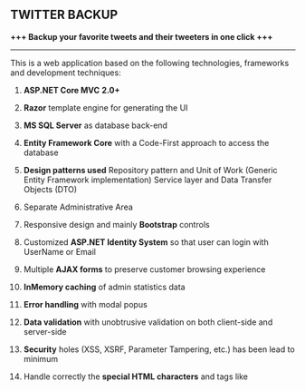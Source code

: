 TWITTER BACKUP
---------------------------------------------------------------------------------------

**+++  Backup your favorite tweets and their tweeters in one click  +++**

---------------------------------------------------------------------------------------
This is a web application based on the following technologies, frameworks and development techniques:

1.   **ASP.NET Core MVC** **2.0+**
2.  **Razor** template engine for generating the UI
3.  **MS SQL Server** as database back-end

4.  **Entity Framework Core** with a  Code-First approach to access the database
5.  **Design patterns used**
	Repository pattern and Unit of Work (Generic Entity Framework implementation)
	Service layer and Data Transfer Objects (DTO)
6.  Separate Administrative Area
7.  Responsive design and mainly **Bootstrap** controls
8.  Customized  **ASP.NET Identity System** so that user can login with UserName or Email
9.  Multiple **AJAX forms** to preserve customer browsing experience
10.  **InMemory caching** of admin statistics data
11.  **Error handling** with modal popus 
12. **Data validation** with unobtrusive validation on both client-side and server-side
13.  **Security** holes (XSS, XSRF, Parameter Tampering, etc.) has been lead to minimum
14.  Handle correctly the **special HTML characters** and tags like <script>, <br />, etc.
15.  **GitHub** repository was used with feature-based **branches** 
16.  **Unit tests** with MSTest and MOQ  cover the business functionality

---------------------------------------------------------------------------------------
**In Addition this Application also comes equiped with:** 

A) **Documentation** of the project and project architecture (as .md file, including creenshots) under Documentation folder 

B) Setup   **CI/CD** with **Jenkins** on Kestrel behind a local IIS instance 

C) Functionality that provides **Login and register with a Twitter   Account /Social Login/ ** 

D) Deployment in the Cloud (Azure)


OUR FULLY DEDICATED **TEAM**
---------------------------------------------------------------------------------------

 - Angel - github: **aniget** 
 
 - Alex - github: **AlxxlA**

